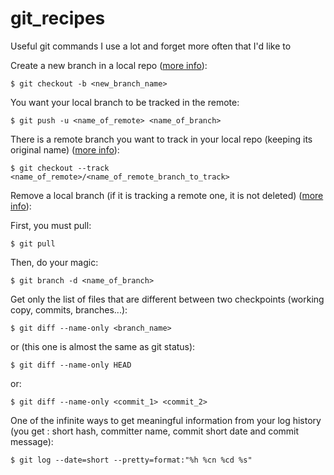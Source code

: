 # git_recipes
Useful git commands I use a lot and forget more often that I'd like to

Create a new branch in a local repo ([more info](https://stackoverflow.com/questions/1519006/how-do-you-create-a-remote-git-branch/27185855#27185855 "Stackoverflow, what else?")):

    $ git checkout -b <new_branch_name>
    
You want your local branch to be tracked in the remote:

    $ git push -u <name_of_remote> <name_of_branch>
    
There is a remote branch you want to track in your local repo (keeping its original name) ([more info](https://stackoverflow.com/questions/9537392/git-fetch-remote-branch "Yes, it's Stackoverflow again. What a big surprise!")):

    $ git checkout --track <name_of_remote>/<name_of_remote_branch_to_track>
    
Remove a local branch (if it is tracking a remote one, it is not deleted) ([more info](https://makandracards.com/makandra/621-git-delete-a-branch-local-or-remote "No, no Stackoverflow this time! Gotcha!")):
   
   First, you must pull:
    
    $ git pull
   
   Then, do your magic:
   
    $ git branch -d <name_of_branch>
    
Get only the list of files that are different between two checkpoints (working copy, commits, branches...):

    $ git diff --name-only <branch_name>
    
or (this one is almost the same as git status):
    
    $ git diff --name-only HEAD
    
or:

    $ git diff --name-only <commit_1> <commit_2>
    
One of the infinite ways to get meaningful information from your log history (you get : short hash, committer name, commit short date and commit message):

    $ git log --date=short --pretty=format:"%h %cn %cd %s"
 
